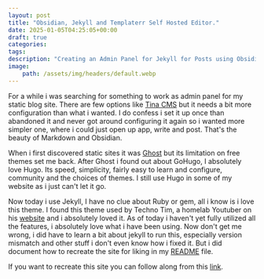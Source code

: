 ```yaml
---
layout: post
title: "Obsidian, Jekyll and Templaterr Self Hosted Editor."
date: 2025-01-05T04:25:05+00:00
draft: true
categories:
tags: 
description: "Creating an Admin Panel for Jekyll for Posts using Obsidian"
image:
    path: /assets/img/headers/default.webp
---
```



For a while i was searching for something to work as admin panel for my static blog site. There are few options like [Tina CMS](https://tina.io) but it needs a bit more configuration than what i wanted. I do confess i set it up once than abandoned it and never got around configuring it again so i wanted more simpler one, where i could just open up app, write and post. That's the beauty of Markdown and Obsidian.

When i first discovered static sites it was [Ghost](https://ghost.org) but its limitation on free themes set me back. After Ghost i found out about GoHugo, I absolutely love Hugo. Its speed, simplicity, fairly easy to learn and configure, community and the choices of themes. I still use Hugo in some of my website as i just can't let it go.

Now today i use Jekyll, I have no clue about Ruby or gem, all i know is i love this theme. I found this theme used by Techno Tim, a homelab Youtuber on his [website](https://technotim.live) and i absolutely loved it. As of today i haven't yet fully utilized all the features, i absolutely love what i have been using. Now don't get me wrong, i did have to learn a bit about jekyll to run this, especially version mismatch and other stuff i don't even know how i fixed it. But i did document how to recreate the site for liking in my [README](https://github.com/ghimireaacs/ghimireaacs.github.io) file. 

If you want to recreate this site you can follow along from this [link](https://github.com/ghimireaacs/ghimireaacs.github.io).


